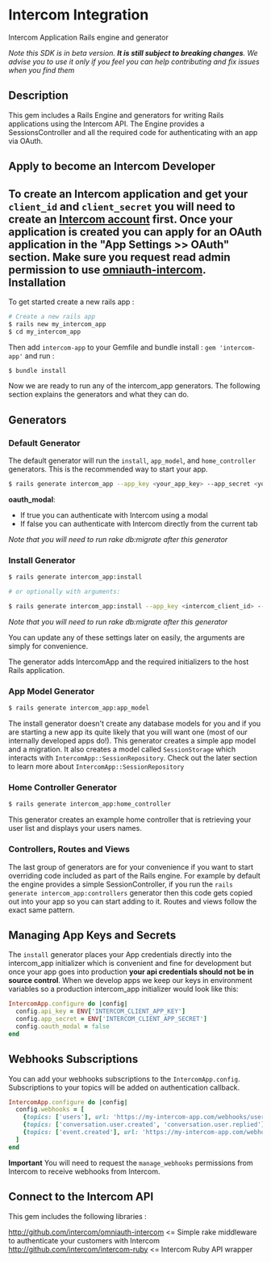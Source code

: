 Intercom Integration
===========

Intercom Application Rails engine and generator

*Note this SDK is in beta version. **It is still subject to breaking changes**.
We advise you to use it only if you feel you can help contributing and fix issues when you find them*

Description
-----------
This gem includes a Rails Engine and generators for writing Rails applications using the Intercom API. The Engine provides a SessionsController and all the required code for authenticating with an app via OAuth.

Apply to become an Intercom Developer
--------------------------------
To create an Intercom application and get your `client_id` and `client_secret` you will need to create an [Intercom account](https://app.intercom.io) first.
Once your application is created you can apply for an OAuth application in the "App Settings >> OAuth" section.
Make sure you request read admin permission to use [omniauth-intercom](http://github.com/intercom/omniauth-intercom).
Installation
------------
To get started create a new rails app :

``` sh
# Create a new rails app
$ rails new my_intercom_app
$ cd my_intercom_app
```
Then add `intercom-app` to your Gemfile and bundle install :
`gem 'intercom-app'`
and run :
``` sh
$ bundle install
```

Now we are ready to run any of the intercom_app generators. The following section explains the generators and what they can do.


Generators
----------

### Default Generator

The default generator will run the `install`, `app_model`, and `home_controller` generators. This is the recommended way to start your app.

```sh
$ rails generate intercom_app --app_key <your_app_key> --app_secret <your_app_secret> --oauth_modal true
```
 **oauth_modal**:
   - If true you can authenticate with Intercom using a modal
   - If false you can authenticate with Intercom directly from the current tab


*Note that you will need to run rake db:migrate after this generator*

### Install Generator

```sh
$ rails generate intercom_app:install

# or optionally with arguments:

$ rails generate intercom_app:install --app_key <intercom_client_id> --secret <intercom_client_secret> --oauth_modal true
```

*Note that you will need to run rake db:migrate after this generator*

You can update any of these settings later on easily, the arguments are simply for convenience.

The generator adds IntercomApp and the required initializers to the host Rails application.


### App Model Generator

```sh
$ rails generate intercom_app:app_model
```

The install generator doesn't create any database models for you and if you are starting a new app its quite likely that you will want one (most of our internally developed apps do!). This generator creates a simple app model and a migration. It also creates a model called `SessionStorage` which interacts with `IntercomApp::SessionRepository`. Check out the later section to learn more about `IntercomApp::SessionRepository`




### Home Controller Generator

```sh
$ rails generate intercom_app:home_controller
```

This generator creates an example home controller that is retrieving your user list and displays your users names.


### Controllers, Routes and Views

The last group of generators are for your convenience if you want to start overriding code included as part of the Rails engine. For example by default the engine provides a simple SessionController, if you run the `rails generate intercom_app:controllers` generator then this code gets copied out into your app so you can start adding to it. Routes and views follow the exact same pattern.


Managing App Keys and Secrets
-----------------

The `install` generator places your App credentials directly into the intercom_app initializer which is convenient and fine for development but once your app goes into production **your api credentials should not be in source control**. When we develop apps we keep our keys in environment variables so a production intercom_app initializer would look like this:

```ruby
IntercomApp.configure do |config|
  config.api_key = ENV['INTERCOM_CLIENT_APP_KEY']
  config.app_secret = ENV['INTERCOM_CLIENT_APP_SECRET']
  config.oauth_modal = false
end
```

Webhooks Subscriptions
----------------------

You can add your webhooks subscriptions to the `IntercomApp.config`. Subscriptions to your topics will be added on authentication callback.

```ruby
IntercomApp.configure do |config|
  config.webhooks = [
    {topics: ['users'], url: 'https://my-intercom-app.com/webhooks/users'},
    {topics: ['conversation.user.created', 'conversation.user.replied'], url: 'https://my-intercom-app.com/webhooks/conversations'},
    {topics: ['event.created'], url: 'https://my-intercom-app.com/webhooks/conversations', metadata: { event_names: events } }
  ]
end
```

**Important** You will need to request the `manage_webhooks` permissions from Intercom to receive webhooks from Intercom.


Connect to the Intercom API
----------------------
This gem includes the following libraries :

http://github.com/intercom/omniauth-intercom <= Simple rake middleware to authenticate your customers with Intercom
http://github.com/intercom/intercom-ruby <= Intercom Ruby API wrapper
